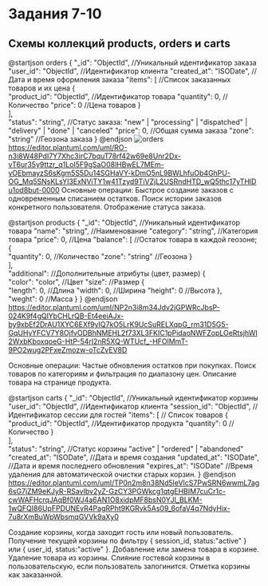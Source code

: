 # Задания 7-10

## Схемы коллекций products, orders и carts

@startjson orders
{
	"_id": "ObjectId",                     //Уникальный идентификатор заказа
	"user_id": "ObjectId",                 //Идентификатор клиента
	"created_at": "ISODate",               //Дата и время оформления заказа
	"items": [                             //Список заказанных товаров и их цена
		{                                  
			"product_id": "ObjectId",      //Идентификатор товара
			"quantity": 0,                 //Количество
			"price": 0                     //Цена товаров
		}                                  
	],                                     
	"status": "string",                    //Статус заказа: "new" | "processing" | "dispatched" | "delivery" | "done" | "canceled"
	"price": 0,                            //Общая сумма заказа
	"zone": "string"                       //Геозона заказа
}
@endjson
![orders](https://editor.plantuml.com/uml/RO-n3i8W48PdI7Y7Xhc3irC7bquT78rf42w69e8Unr2Dx-vT6ur35y9ttzr_q1LoI5F9gSaO08lHBwEL7MEm-yOEbmayzS6sKgm5S5Du14SGHaVY-kDmO5nL9BWLhfuOb4GhPU-OG_Mq5SNsKLsYI3ExNViTY1w41Tzyd9TiVZjL2USRndHTD_wQ5thc17yTHlDu1od8but-0000)
https://editor.plantuml.com/uml/RO-n3i8W48PdI7Y7Xhc3irC7bquT78rf42w69e8Unr2Dx-vT6ur35y9ttzr_q1LoI5F9gSaO08lHBwEL7MEm-yOEbmayzS6sKgm5S5Du14SGHaVY-kDmO5nL9BWLhfuOb4GhPU-OG_Mq5SNsKLsYI3ExNViTY1w41Tzyd9TiVZjL2USRndHTD_wQ5thc17yTHlDu1od8but-0000
Основные операции:
Быстрое создание заказов с одновременным списанием остатков.
Поиск истории заказов конкретного пользователя.
Отображение статуса заказа.




@startjson products
{
	"_id": "ObjectId",              //Уникальный идентификатор товара
	"name": "string",               //Наименование
	"category": "string",           //Категория товара
	"price": 0,                     //Цена
	"balance": [                    //Остаток товара в каждой геозоне;
		{                           
			"quantity": 0,          //Количество
			"zone": "string"        //Геозона 
		}                           
	],                              
	"additional":                   //Дополнительные атрибуты (цвет, размер)
	{                               
		"color": "color",           //Цвет
		"size":                     //Размер
		{                           
			"length": 0,            //Длина
			"width": 0,             //Ширина
			"height": 0	            //Высота
		},                          
		"weght": 0				    //Масса
	}
}
@endjson
https://editor.plantuml.com/uml/NP2n3i8m34Jdv2jGPWRcJbsP-024K9f4gQlYbCHLrQB-Et4eeiAJx-by9xbEf2DrAU1XYC6EXf9yIQ7kO5LrK9UcSuRELXqpG_rm31D5G5-GqUHyYFCV7Y8OjfvODBhNMEHL2f73XL3FKIC1pPidaoNWFZopLOeRtsjhWI2WxbKboxqoeG-HtP-54rI2nR5XQ-WTUcf_-HFOlMmT-9PO2wug2PFxeZmozw-oTcZvEV8D

Основные операции:
Частые обновления остатков при покупках.
Поиск товаров по категориям и фильтрация по диапазону цен.
Описание товара на странице продукта.




@startjson carts
{
	"_id": "ObjectId",                          //Уникальный идентификатор корзины
	"user_id": "ObjectId",                      //Идентификатор клиента
	"session_id": "ObjectId",                   //Идентификатор сессии для гостей
	"items": [                                  // Список товаров
		{                                       
			"product_id": "ObjectId",           //Идентификатор продукта
			"quantity": 0                       //Количество
		}                                       
	],                                          
	"status": "string",                         //Статус корзины "active" | "ordered" | "abandoned"
	"created_at": "ISODate",                    //Дата и время создания
	"updated_at": "ISODate",                    //Дата и время последнего обновления
	"expires_at": "ISODate"                     //Время удаления для автоматической очистки старых корзин.
}
@endjson
https://editor.plantuml.com/uml/TP0n2m8n38Nd5leVIcS7PwSRN6wwmL7ag6sG7jZM9eKJyR-RSavIbv2yZ-GzCY3PGWkcg1qtgEHBIM7cuCr1c-cwWAFHcrqJAqBf0WJ4a6AN1O8xidpMF8bsN0YJI_BLKM-1wQFQI86UpFPDUNEvR4PagRPht9KGRvk5As09_6ofaV4q7NdyHix-7u8rXmBuWpWbsmqGVVk9aXy0

Создание корзины, когда заходит гость или новый пользователь.
Получение текущей корзины по фильтру { session_id, status:"active" } или { user_id, status:"active" }.
Добавление или замена товара в корзине.
Удаление товара из корзины.
Слияние гостевой корзины в пользовательскую, если пользователь залогинится.
Отметка корзины как заказанной.